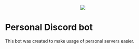<p align="center">
  <img src="https://wmpics.pics/di-KQ5Y.png" />
</p>

# Personal Discord bot
This bot was created to make usage of personal servers easier.
